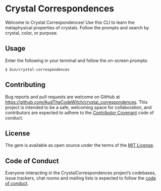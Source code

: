 # Crystal Correspondences

Welcome to Crystal Correspondences! Use this CLI to learn the metaphysical properties of crystals. Follow the prompts and search by crystal, color, or purpose. 

## Usage

Enter the following in your terminal and follow the on-screen prompts:

    $ bin/crystal-correspondences

## Contributing

Bug reports and pull requests are welcome on GitHub at https://github.com/AudTheCodeWitch/crystal_correspondences. This project is intended to be a safe, welcoming space for collaboration, and contributors are expected to adhere to the [Contributor Covenant](http://contributor-covenant.org) code of conduct.

## License

The gem is available as open source under the terms of the [MIT License](https://opensource.org/licenses/MIT).

## Code of Conduct

Everyone interacting in the CrystalCorrespondences project’s codebases, issue trackers, chat rooms and mailing lists is expected to follow the [code of conduct](https://github.com/AudTheCodeWitch/crystal_correspondences/blob/master/CODE_OF_CONDUCT.md).
